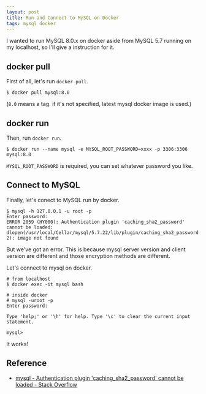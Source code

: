 ```yaml
---
layout: post
title: Run and Connect to MySQL on Docker
tags: mysql docker
---
```


I wanted to run MySQL 8.0.x on docker aside from MySQL 5.7 running on my localhost, so I'll give a instruction for it.

## docker pull

First of all, let's run `docker pull`.

```
$ docker pull mysql:8.0
```

(`8.0` means a tag. if it's not specified, latest mysql docker image is used.)

## docker run

Then, run `docker run`.

```
$ docker run --name mysql -e MYSQL_ROOT_PASSWORD=xxxx -p 3306:3306 mysql:8.0
```

`MYSQL_ROOT_PASSWORD` is required, you can set whatever password you like.

## Connect to MySQL

Finally, let's conect to MySQL run by docker.

```console
$ mysql -h 127.0.0.1 -u root -p
Enter password:
ERROR 2059 (HY000): Authentication plugin 'caching_sha2_password' cannot be loaded: dlopen(/usr/local/Cellar/mysql/5.7.22/lib/plugin/caching_sha2_password.so, 2): image not found
```
But we've got an error. This is because mysql server version and client version are different and those encryption methods are different.

Let's connect to mysql on docker.

```console
# from localhost
$ docker exec -it mysql bash 

# inside docker
# mysql -uroot -p 
Enter password:

Type 'help;' or '\h' for help. Type '\c' to clear the current input statement.

mysql>
```

It works!

## Reference

- [mysql - Authentication plugin 'caching_sha2_password' cannot be loaded - Stack Overflow](https://stackoverflow.com/questions/49194719/authentication-plugin-caching-sha2-password-cannot-be-loaded)
